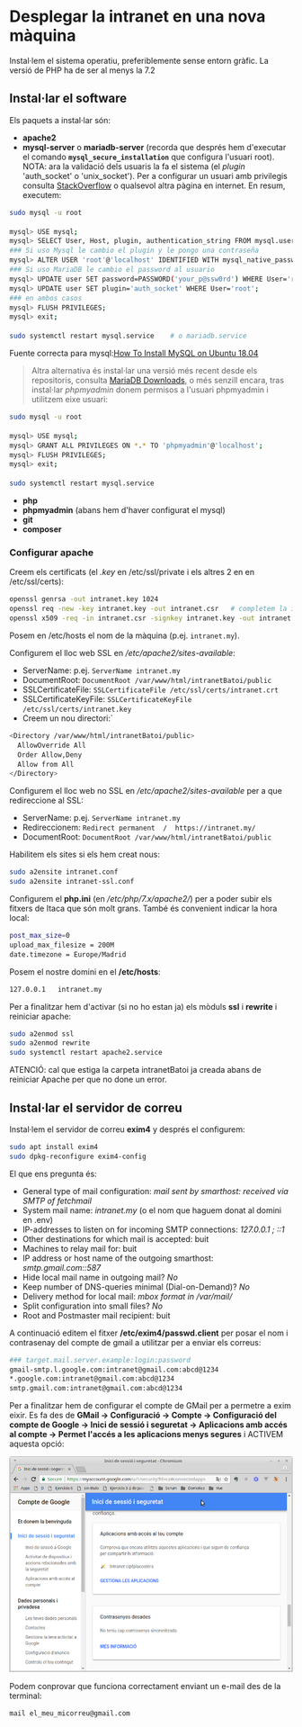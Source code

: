 # Desplegar la intranet en una nova màquina
Instal·lem el sistema operatiu, preferiblemente sense entorn gràfic. La versió de PHP ha de ser al menys la 7.2

## Instal·lar el software
Els paquets a instal·lar són:
* **apache2**
* **mysql-server** o **mariadb-server** (recorda que després hem d'executar el comando **`mysql_secure_installation`** que configura l'usuari root). NOTA: ara la validació dels usuaris la fa el sistema (el _plugin_ 'auth_socket' o 'unix_socket'). Per a configurar un usuari amb privilegis consulta [StackOverflow](https://stackoverflow.com/questions/39281594/error-1698-28000-access-denied-for-user-rootlocalhost) o qualsevol altra pàgina en internet. En resum, executem:
```bash
sudo mysql -u root

mysql> USE mysql;
mysql> SELECT User, Host, plugin, authentication_string FROM mysql.user;
### Si uso Mysql le cambio el plugin y le pongo una contraseña
mysql> ALTER USER 'root'@'localhost' IDENTIFIED WITH mysql_native_password BY 'P@ssw0rd';
### Si uso MariaDB le cambio el password al usuario
mysql> UPDATE user SET password=PASSWORD('your_p@ssw0rd') WHERE User='root';
mysql> UPDATE user SET plugin='auth_socket' WHERE User='root';
### en ambos casos
mysql> FLUSH PRIVILEGES;
mysql> exit;

sudo systemctl restart mysql.service    # o mariadb.service
```
Fuente correcta para mysql:[How To Install MySQL on Ubuntu 18.04](https://www.digitalocean.com/community/tutorials/how-to-install-mysql-on-ubuntu-18-04#step-2-%E2%80%94-configuring-mysql)

> Altra alternativa és instal·lar una versió més recent desde els repositoris, consulta [MariaDB Downloads](https://downloads.mariadb.org/mariadb/repositories/#mirror=tedeco&distro=Ubuntu&distro_release=bionic--ubuntu_bionic&version=10.3), o més senzill encara, tras instal·lar _phpmyadmin_ donem permisos a l'usuari phpmyadmin i utilitzem eixe usuari:
```bash
sudo mysql -u root

mysql> USE mysql;
mysql> GRANT ALL PRIVILEGES ON *.* TO 'phpmyadmin'@'localhost';
mysql> FLUSH PRIVILEGES;
mysql> exit;

sudo systemctl restart mysql.service
```

* **php**
* **phpmyadmin** (abans hem d'haver configurat el mysql)
* **git**
* **composer**

### Configurar apache
Creem els certificats (el _.key_ en /etc/ssl/private i els altres 2 en en /etc/ssl/certs):
```bash
openssl genrsa -out intranet.key 1024
openssl req -new -key intranet.key -out intranet.csr   # completem la informació que ens demanen
openssl x509 -req -in intranet.csr -signkey intranet.key -out intranet.crt
```

Posem en /etc/hosts el nom de la màquina (p.ej. `intranet.my`).

Configurem el lloc web SSL en _/etc/apache2/sites-available_:
* ServerName: p.ej. `ServerName intranet.my`
* DocumentRoot: `DocumentRoot /var/www/html/intranetBatoi/public`
* SSLCertificateFile: `SSLCertificateFile /etc/ssl/certs/intranet.crt`
* SSLCertificateKeyFile: `SSLCertificateKeyFile /etc/ssl/certs/intranet.key`
* Creem un nou directori:`
```bash
<Directory /var/www/html/intranetBatoi/public>
  AllowOverride All
  Order Allow,Deny
  Allow from All
</Directory>
```

Configurem el lloc web no SSL en _/etc/apache2/sites-available_ per a que redireccione al SSL:
* ServerName: p.ej. `ServerName intranet.my`
* Redireccionem: `Redirect permanent  /  https://intranet.my/`
* DocumentRoot: `DocumentRoot /var/www/html/intranetBatoi/public`

Habilitem els sites si els hem creat nous:
```bash
sudo a2ensite intranet.conf
sudo a2ensite intranet-ssl.conf
```

Configurem el **php.ini** (en _/etc/php/7.x/apache2/_) per a poder subir els fitxers de Itaca que són molt grans. També és convenient indicar la hora local:
```bash
post_max_size=0
upload_max_filesize = 200M
date.timezone = Europe/Madrid
```

Posem el nostre domini en el **/etc/hosts**:
```bash
127.0.0.1   intranet.my
```

Per a finalitzar hem d'activar (si no ho estan ja) els mòduls **ssl** i **rewrite** i reiniciar apache:
```bash
sudo a2enmod ssl
sudo a2enmod rewrite
sudo systemctl restart apache2.service
```
ATENCIÓ: cal que estiga la carpeta intranetBatoi ja creada abans de reiniciar Apache per que no done un error.

## Instal·lar el servidor de correu
Instal·lem el servidor de correu **exim4** y després el configurem:
```bash
sudo apt install exim4
sudo dpkg-reconfigure exim4-config
```

El que ens pregunta és:
* General type of mail configuration: _mail sent by smarthost: received via SMTP of fetchmail_
* System mail name: _intranet.my_ (o el nom que haguem donat al domini en .env)
* IP-addresses to listen on for incoming SMTP connections: _127.0.0.1 ; ::1_
* Other destinations for which mail is accepted: buit
* Machines to relay mail for: buit
* IP address or host name of the outgoing smarthost: _smtp.gmail.com::587_
* Hide local mail name in outgoing mail? _No_
* Keep number of DNS-queries minimal (Dial-on-Demand)? _No_
* Delivery method for local mail: _mbox format in /var/mail/_
* Split configuration into small files? _No_
* Root and Postmaster mail recipient: buit

A continuació editem el fitxer **/etc/exim4/passwd.client** per posar el nom i contrasenay del compte de gmail a utilitzar per a enviar els correus:
```bash
### target.mail.server.example:login:password
gmail-smtp.l.google.com:intranet@gmail.com:abcd@1234
*.google.com:intranet@gmail.com:abcd@1234
smtp.gmail.com:intranet@gmail.com:abcd@1234
```

Per a finalitzar hem de configurar el compte de GMail per a permetre a exim eixir. Es fa des de **GMail -> Configuració -> Compte -> Configuració del compte de Google -> Inici de sessió i seguretat -> Aplicacions amb accés al compte -> Permet l'accés a les aplicacions menys segures** i ACTIVEM aquesta opció:

![Activar compte Google](./img/ajuda/exim-google.png)

Podem conprovar que funciona correctament enviant un e-mail des de la terminal:
```bash
mail el_meu_micorreu@gmail.com
```
